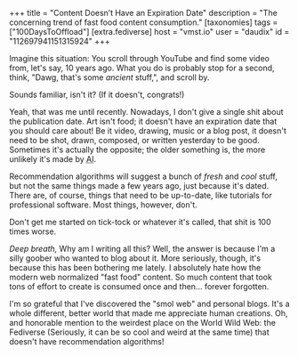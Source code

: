 +++
title = "Content Doesn’t Have an Expiration Date"
description = "The concerning trend of fast food content consumption."
[taxonomies]
tags = ["100DaysToOffload"]
[extra.fediverse]
host = "vmst.io"
user = "daudix"
id = "112697941151315924"
+++

Imagine this situation: You scroll through YouTube and find some video from, let's say, 10 years ago. What you do is probably stop for a second, think, "Dawg, that's some *ancient* stuff,", and scroll by.

Sounds familiar, isn't it? (If it doesn't, congrats!)

Yeah, that was me until recently. Nowadays, I don't give a single shit about the publication date. Art isn't food; it doesn't have an expiration date that you should care about! Be it video, drawing, music or a blog post, it doesn't need to be shot, drawn, composed, or written yesterday to be good. Sometimes it's actually the opposite; the older something is, the more unlikely it's made by <abbr title="Actual Idiot">AI</abbr>.

Recommendation algorithms will suggest a bunch of *fresh* and *cool* stuff, but not the same things made a few years ago, just because it's dated. There are, of course, things that need to be up-to-date, like tutorials for professional software. Most things, however, don't.

Don't get me started on tick-tock or whatever it's called, that shit is 100 times worse.

*Deep breath,* Why am I writing all this? Well, the answer is because I'm a silly goober who wanted to blog about it. More seriously, though, it's because this has been bothering me lately. I absolutely hate how the modern web normalized "fast food" content. So much content that took tons of effort to create is consumed once and then... forever forgotten.

I'm so grateful that I've discovered the "smol web" and personal blogs. It's a whole different, better world that made me appreciate human creations. Oh, and honorable mention to the weirdest place on the World Wild Web: the Fediverse (Seriously, it can be so cool and weird at the same time) that doesn't have recommendation algorithms!
